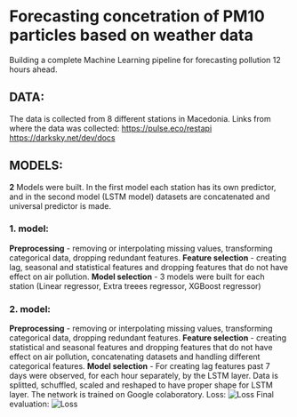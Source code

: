 # Forecasting concetration of PM10 particles based on weather data
Building a complete Machine Learning pipeline for forecasting pollution 12 hours ahead.
## DATA:
The data is collected from 8 different stations in Macedonia.
Links from where the data was collected:
https://pulse.eco/restapi
https://darksky.net/dev/docs
## MODELS: 
**2** Models were built. In the first model each station has its own predictor, and in the second model (LSTM model) datasets are concatenated and universal predictor is made.
### 1. model:
**Preprocessing** - removing or interpolating missing values, transforming categorical data, dropping redundant features.
**Feature selection** - creating lag, seasonal and statistical features and dropping features that do not have effect on air pollution.
**Model selection** - 3 models were built for each station (Linear regressor, Extra treees regressor, XGBoost regressor)
### 2. model:
**Preprocessing** - removing or interpolating missing values, transforming categorical data, dropping redundant features.
**Feature selection** - creating statistical and seasonal features and dropping features that do not have effect on air pollution, concatenating datasets and handling different categorical features.
**Model selection** - For creating lag features past 7 days were observed, for each hour separately, by the LSTM layer. Data is splitted, schuffled, scaled and reshaped to have proper shape for LSTM layer. The network is trained on Google colaboratory.
Loss:
![Loss](https://github.com/666KostA666/Data-Science/blob/master/Forecasting%20air%20pollution%20(LSTM%20model%20and%20Regression%20trees%20model)/data/model%20selected%20LSTM/plots/Loss.png)
Final evaluation:
![Loss](https://github.com/666KostA666/Data-Science/blob/master/Forecasting%20air%20pollution%20(LSTM%20model%20and%20Regression%20trees%20model)/data/model%20selected%20LSTM/plots/Final%20eval.png)
